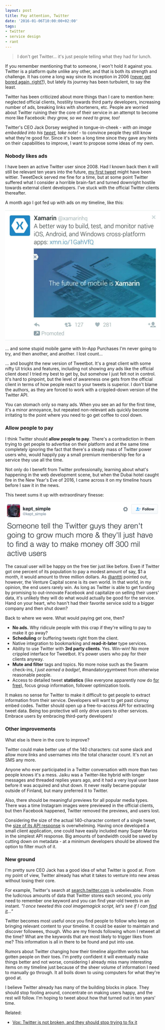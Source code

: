 ```yaml
---
layout: post
title: Pay attention, Twitter
date: '2016-01-06T10:00:00+02:00'
tags:
- twitter
- service design
- rant
---
```


> I don't get Twitter... it's just people telling what they had for lunch.

If you remember mentioning that to someone, I won't hold it against you. Twitter is a platform quite unlike any other, and that is both its strength and challenge. It has come a long way since its inception in 2006 (<a href="/images/twitter-homepage-2006.png" alt="Twitter back in 2006" title="you'll never be bored again... right.">never get bored again, right?</a>), but lately its journey has been turbulent, to say the least.

Twitter has been criticized about more things than I care to mention here: neglected official clients, hostility towards third party developers, increasing number of ads, breaking links with shorteners, etc. People are worried about Twitter ruining their the core of their service in an attempt to become more like Facebook:  *they grow, so we need to grow, too!*

Twitter's CEO Jack Dorsey weighed in tongue-in-cheek - *with an image embedded into his <a href="https://twitter.com/jack/status/684496529621557248">tweet</a>, take note!* - to convince people they still know what they're good for. Since it's been a long time since they gave any hints on their capabilities to improve, I want to propose some ideas of my own.

### Nobody likes ads

I have been an active Twitter user since 2008. Had I known back then it will still be relevant ten years into the future, <a href="https://twitter.com/mieky/status/947951002">my first tweet</a> might have been wittier. TweetDeck served me fine for a time, but at some point Twitter suffered what I consider a horrible brain-fart and turned downright hostile towards external client developers. I've stuck with the official Twitter clients thereafter.

A month ago I got fed up with ads on my timeline, like this:

<img src="/images/twitter-xamarin-tweet.jpg" alt="" />

... and some stupid mobile game with In-App Purchases I'm never going to try, and then another, and another. I lost count...

... and bought the new version of Tweetbot. It's a great client with some nifty UI tricks and features, including not showing any ads like the official client does! I tried my best to get by, but somehow I just felt not in control. It's hard to pinpoint, but the level of awareness one gets from the official client in terms of how people react to your tweets is superior. I don't blame the authors, as they are forced to work with a crippled-down version of the Twitter API.

You can stomach only so many ads. When you see an ad for the first time, it's a minor annoyance, but repeated non-relevant ads quickly become irritating to the point where you need to go get coffee to cool down.

### Allow people to pay

I think Twitter should **allow people to pay**. There's a contradiction in them trying to get people to advertise on their platform and at the same time completely ignoring the fact that there's a steady mass of Twitter power users who, would happily pay a small premium membership fee for a service they use all the time.

Not only do I benefit from Twitter professionally, learning about what's happening in the web development scene, but when the Dubai hotel caught fire in the New Year's Eve of 2016, I came across it on my timeline hours before I saw it in the news.

This tweet sums it up with extraordinary finesse:

<a href="https://twitter.com/kept_simple/status/684423616793034760"><img src="/images/twitter-well-put.png" /></a>

The casual user will be happy on the free tier just like before. Even if Twitter got one percent of its population to pay a modest amount of say, $1 a month, it would amount to three million dollars. As <a href="https://twitter.com/anttti">@anttti</a> pointed out, however, the Venture Capital scene is its own world. In that world, in my opinion, the end users rarely win. As long as Twitter is able to get funding by promising to out-innovate Facebook and capitalize on selling their users' data, it's unlikely they will do what would actually be good for the service. Hand on your heart, who hasn't had their favorite service sold to a bigger company and then shut down?

Back to where we were. What would paying get one, then?

- **No ads.** Why ridicule people with this crap if they're willing to pay to make it go away?
- **Scheduling** or buffering tweets right from the client.
- Native integration to bookmarking and **read-it-later** type services.
- Ability to use Twitter with **3rd party clients**. Yes. Win-win! No more crippled interface for Tweetbot. It's power users who pay for their clients anyway.
- **Mute and filter** tags and topics. No more noise such as the Swarm check-ins, *I just earned a badge!*, #mandatorygymtweet from otherwise reasonable people.
- Access to detailed tweet **statistics** (like everyone apparently now do <a href="https://analytics.twitter.com/user/mieky/home">for free</a>), focus group information, follower optimization tools.

It makes no sense for Twitter to make it difficult to get people to extract information from their service. Developers will want to get past clumsy embed codes. Twitter should open up a free-to-access API for extracting tweet data. Being too protective will only drive users to other services. Embrace users by embracing third-party developers!

### Other improvements

What else is there in the core to improve?

Twitter could make better use of the 140 characters: cut some slack and allow more links and usernames into the total character count. It's not an SMS any more.

Anyone who ever participated in a Twitter conversation with more than two people knows it's a mess. Jaiku was a Twitter-like hybrid with longer messages and threaded replies years ago, and it had a very loyal user base before it was acquired and shut down. It never really became popular outside of Finland, but many preferred it to Twitter.

Also, there should be meaningful previews for all popular media types. There was a time Instagram images were previewed in the official clients, but then Facebook happened, Twitter removed the previews, and users lost.

Considering the size of the actual 140-character content of a single tweet, the <a href="https://dev.twitter.com/overview/api/tweets">size of its API response</a> is overwhelming. Having once developed a small client application, one could have easily included many Super Marios in the simplest API response. Big amounts of bandwidth could be saved by cutting down on metadata - at a minimum developers should be allowed the option to filter much of it.

### New ground

I'm pretty sure CEO Jack has a good idea of what Twitter is good at. From my point of view, Twitter already has what it takes to venture into new areas without losing their core.

For example, Twitter's search at <a href="https://search.twitter.com/">search.twitter.com</a> is unbelievable. From the ludicrous amounts of data that Twitter stores each second, you only need to remember one keyword and you can find year-old tweets in an instant. *"I once tweeted this cool imagemagick script, let's see if I can <a href="https://twitter.com/search?q=mieky%20imagemagick&src=typd">find it</a>..."*

Twitter becomes most useful once you find people to follow who keep on bringing relevant content to your timeline. It could be easier to maintain and discover followees, though. Who are my friends following whom I retweet all the time? What are the keywords that are most likely to trigger likes from me? This information is all in there to be found and put into use.

Rumors about Twitter changing how their timeline algorithm works has gotten people on their toes. I'm pretty confident it will eventually make things better and not worse, considering I already miss many interesting items on my timeline just because of the sheer volume of information I need to manually go through. It all boils down to using computers for what they're good at.

I believe Twitter already has many of the building blocks in place. They should stop fooling around, concentrate on making users happy, and the rest will follow. I'm hoping to tweet about how that turned out in ten years' time.

Related:

* <a href="http://www.vox.com/2016/1/5/10719476/twitter-10000-character">Vox: Twitter is not broken, and they should stop trying to fix it</a>
